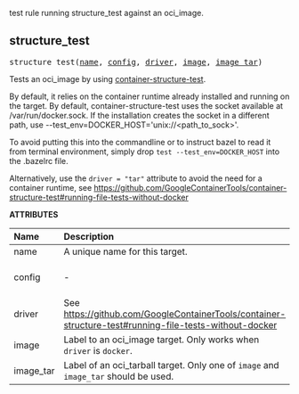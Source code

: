<!-- Generated with Stardoc: http://skydoc.bazel.build -->

test rule running structure_test against an oci_image.

<a id="#structure_test"></a>

## structure_test

<pre>
structure_test(<a href="#structure_test-name">name</a>, <a href="#structure_test-config">config</a>, <a href="#structure_test-driver">driver</a>, <a href="#structure_test-image">image</a>, <a href="#structure_test-image_tar">image_tar</a>)
</pre>

Tests an oci_image by using [container-structure-test](https://github.com/GoogleContainerTools/container-structure-test).

By default, it relies on the container runtime already installed and running on the target.
By default, container-structure-test uses the socket available at /var/run/docker.sock. If the installation
creates the socket in a different path, use --test_env=DOCKER_HOST='unix://<path_to_sock>'.

To avoid putting this into the commandline or to instruct bazel to read it from terminal environment, 
simply drop `test --test_env=DOCKER_HOST` into the .bazelrc file.

Alternatively, use the `driver = "tar"` attribute to avoid the need for a container runtime, see
https://github.com/GoogleContainerTools/container-structure-test#running-file-tests-without-docker


**ATTRIBUTES**


| Name  | Description | Type | Mandatory | Default |
| :------------- | :------------- | :------------- | :------------- | :------------- |
| <a id="structure_test-name"></a>name |  A unique name for this target.   | <a href="https://bazel.build/docs/build-ref.html#name">Name</a> | required |  |
| <a id="structure_test-config"></a>config |  -   | <a href="https://bazel.build/docs/build-ref.html#labels">List of labels</a> | required |  |
| <a id="structure_test-driver"></a>driver |  See https://github.com/GoogleContainerTools/container-structure-test#running-file-tests-without-docker   | String | optional | "docker" |
| <a id="structure_test-image"></a>image |  Label to an oci_image target. Only works when <code>driver</code> is <code>docker</code>.   | <a href="https://bazel.build/docs/build-ref.html#labels">Label</a> | optional | None |
| <a id="structure_test-image_tar"></a>image_tar |  Label of an oci_tarball target. Only one of <code>image</code> and <code>image_tar</code> should be used.   | <a href="https://bazel.build/docs/build-ref.html#labels">Label</a> | optional | None |


